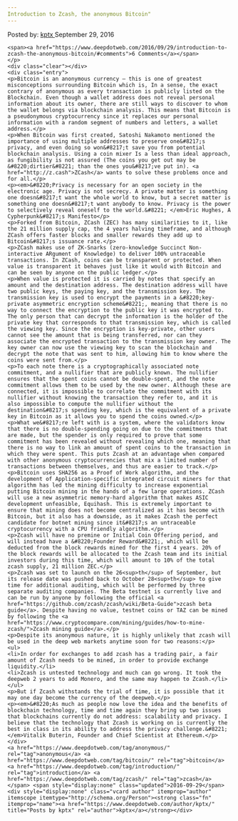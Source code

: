 ```yaml
---
Introduction to Zcash, the anonymous Bitcoin"
---
```

<article class="post-listing post-15564 post type-post status-publish format-standard has-post-thumbnail hentry  tag-anonymous tag-bitcoin tag-introduction tag-zcash">
    <div class="post-inner">
        <span>Posted by: <a href="https://www.deepdotweb.com/author/kptx/" title="">kptx </a></span>
    <span>September 29, 2016</span>
    
    <span><a href="https://www.deepdotweb.com/2016/09/29/introduction-to-zcash-the-anonymous-bitcoin/#comments">6 Comments</a></span>
    </p>
    <div class="clear"></div>
    <div class="entry">
    <p>Bitcoin is an anonymous currency – this is one of greatest misconceptions surrounding Bitcoin which is, In a sense, the exact contrary of anonymous as every transaction is publicly listed on the Blockchain. Even though a wallet address does not reveal personal information about its owner, there are still ways to discover to whom the wallet belongs via blockchain analysis. This means that Bitcoin is a pseudonymous cryptocurrency since it replaces our personal information with a random segment of numbers and letters, a wallet address.</p>
    <p>When Bitcoin was first created, Satoshi Nakamoto mentioned the importance of using multiple addresses to preserve one&#8217;s privacy, and even doing so won&#8217;t save you from potential blockchain analysis. Using a coin mixer Is a less than ideal approach, as fungibility is not assured (The coins you get out may be &#8220;dirtier&#8221; than the ones you&#8217;ve put in). <a href="http://z.cash">ZCash</a> wants to solve these problems once and for all.</p>
    <p><em>&#8220;Privacy is necessary for an open society in the electronic age. Privacy is not secrecy. A private matter is something one doesn&#8217;t want the whole world to know, but a secret matter is something one doesn&#8217;t want anybody to know. Privacy is the power to selectively reveal oneself to the world.&#8221; </em>Eric Hughes, A Cypherpunk&#8217;s Manifesto</p>
    <p>Forked from Bitcoin, ZCash (ZEC) has many similarities to it, like the 21 million supply cap, the 4 years halving timeframe, and although ZCash offers faster blocks and smaller rewards they add up to Bitcoin&#8217;s issuance rate.</p>
    <p>ZCash makes use of ZK-Snarks (zero-knowledge Succinct Non-interactive ARgument of Knowledge) to deliver 100% untraceable transactions. In ZCash, coins can be transparent or protected. When value is transparent it behaves just like it would with Bitcoin and can be seen by anyone on the public ledger.</p>
    <p>When value is protected it is carried by notes that specify an amount and the destination address. The destination address will have two public keys, the paying key, and the transmission key. The transmission key is used to encrypt the payments in a &#8220;key-private asymmetric encryption scheme&#8221;, meaning that there is no way to connect the encryption to the public key it was encrypted to. The only person that can decrypt the information is the holder of the private key that corresponds to that transmission key, which is called the viewing key. Since the encryption is key-private, other users cannot see the amount that is being transferred, nor can they associate the encrypted transaction to the transmission key owner. The key owner can now use the viewing key to scan the blockchain and decrypt the note that was sent to him, allowing him to know where the coins were sent from.</p>
    <p>To each note there is a cryptographically associated note commitment, and a nullifier that are publicly known. The nullifier ensures that the spent coins cannot be double-spent, and the note commitment allows them to be used by the new owner. Although these are connected, it is impossible to correlate the commitment with its nullifier without knowing the transaction they refer to, and it is also impossible to compute the nullifier without the destination&#8217;s spending key, which is the equivalent of a private key in Bitcoin as it allows you to spend the coins owned.</p>
    <p>What we&#8217;re left with is a system, where the validators know that there is no double-spending going on due to the commitments that are made, but the spender is only required to prove that some commitment has been revealed without revealing which one, meaning that there is no way to link an amount of spent coins to the transaction in which they were spent. This puts Zcash at an advantage when compared with other anonymous cryptocurrencies that mix a limited number of transactions between themselves, and thus are easier to track.</p>
    <p>Bitcoin uses SHA256 as a Proof of Work algorithm, and the development of Application-specific integrated circuit miners for that algorithm has led the mining difficulty to increase exponential putting Bitcoin mining in the hands of a few large operations. ZCash will use a new asymmetric memory-hard algorithm that makes ASIC development unfeasible, Equihash. This is extremely important to ensure that mining does not become centralized as it has become with Bitcoin, but it also has a downside, as it makes Zcash the perfect candidate for botnet mining since it&#8217;s an untraceable cryptocurrency with a CPU friendly algorithm.</p>
    <p>Zcash will have no premine or Initial Coin Offering period, and will instead have a &#8220;Founder Reward&#8221;, which will be deducted from the block rewards mined for the first 4 years. 20% of the block rewards will be allocated to the Zcash team and its initial investors during this time, which will amount to 10% of the total zcash supply, 21 million ZEC.</p>
    <p>Zcash was set to launch on the 26<sup>th</sup> of September, but its release date was pushed back to October 28<sup>th</sup> to give time for additional auditing, which will be performed by three separate auditing companies. The Beta testnet is currently live and can be run by anyone by following the official <a href="https://github.com/zcash/zcash/wiki/Beta-Guide">zcash beta guide</a>. Despite having no value, testnet coins or TAZ can be mined by following the <a href="https://www.cryptocompare.com/mining/guides/how-to-mine-zcash/">Zcash mining guide</a>.</p>
    <p>Despite its anonymous nature, it is highly unlikely that zcash will be used in the deep web markets anytime soon for two reasons:</p>
    <ul>
    <li>In order for exchanges to add zcash has a trading pair, a fair amount of Zcash needs to be mined, in order to provide exchange liquidity.</li>
    <li>Zcash is untested technology and much can go wrong. It took the deepweb 2 years to add Monero, and the same may happen to Zcash.</li>
    </ul>
    <p>But if Zcash withstands the trial of time, it is possible that it may one day become the currency of the deepweb.</p>
    <p><em>&#8220;As much as people now love the idea and the benefits of blockchain technology, time and time again they bring up two issues that blockchains currently do not address: scalability and privacy. I believe that the technology that Zcash is working on is currently the best in class in its ability to address the privacy challenge.&#8221; </em>Vitalik Buterin, Founder and Chief Scientist at Ethereum.</p>
    </div>
    <a href="https://www.deepdotweb.com/tag/anonymous/" rel="tag">anonymous</a> <a href="https://www.deepdotweb.com/tag/bitcoin/" rel="tag">bitcoin</a> <a href="https://www.deepdotweb.com/tag/introduction/" rel="tag">introduction</a> <a href="https://www.deepdotweb.com/tag/zcash/" rel="tag">zcash</a></span> <span style="display:none" class="updated">2016-09-29</span>
    <div style="display:none" class="vcard author" itemprop="author" itemscope itemtype="http://schema.org/Person"><strong class="fn" itemprop="name"><a href="https://www.deepdotweb.com/author/kptx/" title="Posts by kptx" rel="author">kptx</a></strong></div>
    
